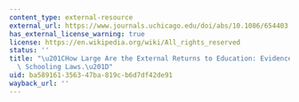 ```yaml
---
content_type: external-resource
external_url: https://www.journals.uchicago.edu/doi/abs/10.1086/654403
has_external_license_warning: true
license: https://en.wikipedia.org/wiki/All_rights_reserved
status: ''
title: "\u201CHow Large Are the External Returns to Education: Evidence from Compulsory\
  \ Schooling Laws.\u201D"
uid: ba589161-3563-47ba-819c-b6d7df42de91
wayback_url: ''
---
```

